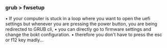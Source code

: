 ### grub > fwsetup
• If your computer is stuck in a loop where you want to open the uefi settings but whenever you are pressing the power button, you are being redirected to GRUB cli, 
• you can directly go to firmware settings and change the bokt configuration.
• therefore you don't have to press the esc or f12 key madly...
